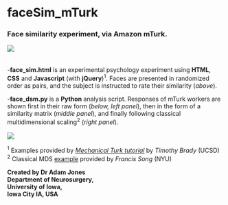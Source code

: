 # faceSim_mTurk

### Face similarity experiment, via Amazon mTurk. 

<kbd>
  <img src="http://i.imgur.com/FbySiuK.png?1">
</kbd>

######

-**face_sim.html** is an experimental psychology experiment using **HTML**, **CSS** and **Javascript** (with **jQuery**)<sup>1</sup>.
Faces are presented in randomized order as pairs, and the subject is instructed to rate their similarity (<i>above</i>).
 
-**face_dsm.py** is a **Python** analysis script.
Responses of mTurk workers are shown first in their raw form (<i>below, left panel</i>),
then in the form of a similarity matrix (<i>middle panel</i>),
and finally following classical multidimensional scaling<sup>2</sup> (<i>right panel</i>). <br> <br>
<kbd>
   <img src="http://i.imgur.com/RwS4WCk.png">
</kbd>

<sup>1</sup> Examples provided by [*Mechanical Turk tutorial*](https://bradylab.ucsd.edu/ttt/) by *Timothy Brady* (UCSD) <br>
<sup>2</sup> Classical MDS [example](http://www.nervouscomputer.com/hfs/cmdscale-in-python/) provided by *Francis Song* (NYU)

**Created by Dr Adam Jones  
Department of Neurosurgery,  
University of Iowa,  
Iowa City IA, USA** 

